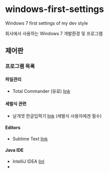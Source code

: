 # windows-first-settings
Windows 7 first settings of my dev style

회사에서 사용하는 Windows 7 개발환경 및 프로그램

## 제어판

### 프로그램 목록

#### 파일관리
- Total Commander (유료) [link](http://www.ghisler.com/)

#### 세벌식 관련
- 날개셋 한글입력기 [link](http://moogi.new21.org/prg4.html) (세벌식 사용자에겐 필수)

#### Editors
- Sublime Text [link](http://www.sublimetext.com/)

#### Java IDE
- IntelliJ IDEA [linl](https://www.jetbrains.com/idea/)
- 
